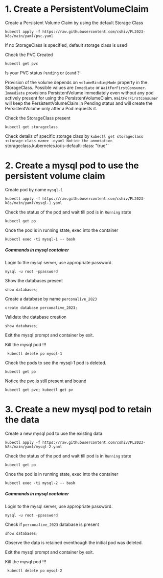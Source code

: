 # 1. Create a PersistentVolumeClaim

Create a Persistent Volume Claim by using the default Storage Class
```
kubectl apply -f https://raw.githubusercontent.com/cshiv/PL2023-k8s/main/yaml/pvc.yaml
```
If no StorageClass is specified, default storage class is used

Check the PVC Created
```
kubectl get pvc
```
Is your PVC status `Pending` or `Bound` ?

Provision of the volume depends on `volumeBindingMode` property in the StorageClass.
Possible values are `Immediate` or `WaitForFirstConsumer`.
`Immediate` provisions PersistentVolume immediately even without any pod actively present for using the PersistentVolumeClaim.
`WaitForFirstConsumer` will keep the PersistentVolumeClaim in Pending status and will create the PersistentVolume only after a Pod requests it.

Check the StorageClass present
```
kubectl get storageclass
```

Check details of specific storage class by `kubectl get storageclass <storage-class-name> -oyaml
Notice the annotation `storageclass.kubernetes.io/is-default-class: "true"`

# 2. Create a mysql pod to use the persistent volume claim

Create pod by name `mysql-1`
```
kubectl apply -f https://raw.githubusercontent.com/cshiv/PL2023-k8s/main/yaml/mysql-1.yaml
```

Check the status of the pod and wait till pod is in `Running` state
```
kubectl get po
```

Once the pod is in running state, exec into the container
```
kubectl exec -ti mysql-1 -- bash
```

##### Commands in mysql container

Login to the mysql server, use appropriate password.

```
mysql -u root -ppassword
```

Show the databases present
```
show databases;
```

Create a database by name `perconalive_2023`
```
create database perconalive_2023;
```

Validate the database creation
```
show databases;
```

Exit the mysql prompt and container by exit.

Kill the mysql pod !!!

```
 kubectl delete po mysql-1
```

Check the pods to see the mysql-1 pod is deleted.
```
kubectl get po
```

Notice the pvc is still present and bound
```
kubectl get pvc; kubectl get pv
```

# 3. Create a new mysql pod to retain the data

Create a new mysql pod to use the existing data
```
kubectl apply -f https://raw.githubusercontent.com/cshiv/PL2023-k8s/main/yaml/mysql-2.yaml
```

Check the status of the pod and wait till pod is in `Running` state
```
kubectl get po
```

Once the pod is in running state, exec into the container
```
kubectl exec -ti mysql-2 -- bash
```

##### Commands in mysql container
Login to the mysql server, use appropriate password.

```
mysql -u root -ppassword
```

Check if `perconalive_2023` database is present
```
show databases;
```

Observe the data is retained eventhough the initial pod was deleted.


Exit the mysql prompt and container by exit.

Kill the mysql pod !!!

```
 kubectl delete po mysql-2
```